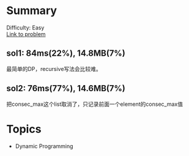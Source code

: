 # Summary
Difficulty: Easy<br/>
[Link to problem](https://leetcode.com/problems/maximum-subarray/)<br/>
## sol1: 84ms(22%), 14.8MB(7%)
最简单的DP，recursive写法会比较难。
## sol2: 76ms(77%), 14.6MB(7%)
把consec_max这个list取消了，只记录前面一个element的consec_max值
# Topics
- Dynamic Programming 